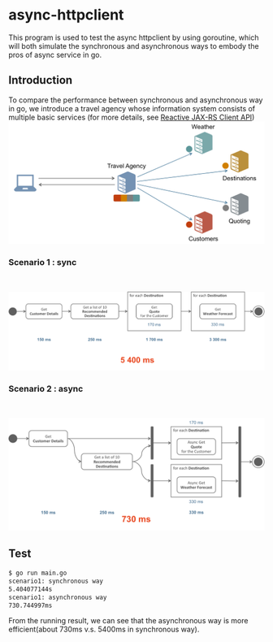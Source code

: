 # async-httpclient

This program is used to test the async httpclient by using goroutine, which will both simulate the synchronous and asynchronous ways to embody the pros of async service in go.

## Introduction
To compare the performance between synchronous and asynchronous way in go, we introduce a travel agency whose information system consists of multiple basic services (for more details, see [Reactive JAX-RS Client API](https://jersey.github.io/documentation/latest/rx-client.html#d0e5556))
![rx-client-problem](./images/rx-client-problem.png)

### Scenario 1 : sync

<br/>

![rx-client-sync-approach](./images/rx-client-sync-approach.png)

### Scenario 2 : async

<br/>

![rx-client-async-approach](./images/rx-client-async-approach.png)

## Test
```
$ go run main.go
scenario1: synchronous way
5.404077144s
scenario1: asynchronous way
730.744997ms
```

From the running result, we can see that the asynchronous way is more efficient(about 730ms v.s. 5400ms in synchronous way).

